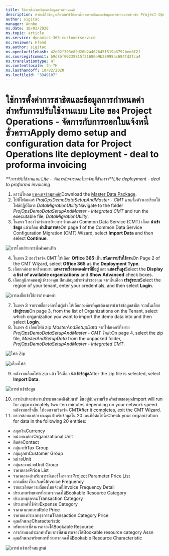 ```yaml
---
title: ใช้การตั้งค่าสาธิตและข้อมูลการกำหนดค่า
description: หัวข้อนี้ให้ข้อมูลเกี่ยวกับวิธีใช้การตั้งค่าการสาธิตและข้อมูลการกำหนดค่าสำหรับ Project Operations
author: sigitac
manager: Annbe
ms.date: 10/01/2020
ms.topic: article
ms.service: dynamics-365-customerservice
ms.reviewer: kfend
ms.author: sigitac
ms.openlocfilehash: 42e02f393e89d20b2a462645f519a3792bee8f2f
ms.sourcegitcommit: b9d8bf00239815f31686e9b28998ac684fd2fca4
ms.translationtype: HT
ms.contentlocale: th-TH
ms.lasthandoff: 10/02/2020
ms.locfileid: "3949107"
---
```

# <a name="apply-demo-setup-and-configuration-data-for-project-operations-lite-deployment---deal-to-proforma-invoicing"></a><span data-ttu-id="cc8ff-103">ใช้การตั้งค่าการสาธิตและข้อมูลการกำหนดค่าสำหรับการปรับใช้งานแบบ Lite ของ Project Operations - จัดการกับการออกใบแจ้งหนี้ชั่วคราว</span><span class="sxs-lookup"><span data-stu-id="cc8ff-103">Apply demo setup and configuration data for Project Operations lite deployment - deal to proforma invoicing</span></span>

<span data-ttu-id="cc8ff-104">_\*\*การปรับใช้งานแบบ Lite - จัดการกับการออกใบแจ้งหนี้ชั่วคราว_</span><span class="sxs-lookup"><span data-stu-id="cc8ff-104">_\*\*Lite deployment - deal to proforma invoicing_</span></span>

1. <span data-ttu-id="cc8ff-105">ดาวน์โหลด [แพคเกจข้อมูลหลัก](https://download.microsoft.com/download/3/4/1/341bf279-a64f-4baa-af31-ce624859b518/ProjOpsSampleSetupData%20-%20CE%20only%20CMT.zip)</span><span class="sxs-lookup"><span data-stu-id="cc8ff-105">Download the [Master Data Package](https://download.microsoft.com/download/3/4/1/341bf279-a64f-4baa-af31-ce624859b518/ProjOpsSampleSetupData%20-%20CE%20only%20CMT.zip).</span></span> 
2. <span data-ttu-id="cc8ff-106">ไปที่โฟลเดอร์ *ProjOpsDemoDataSetupAndMaster - CMT แบบในตัว* และเรียกใช้ไฟล์ปฏิบัติการ *DataMigrationUtility*</span><span class="sxs-lookup"><span data-stu-id="cc8ff-106">Navigate to the folder *ProjOpsDemoDataSetupAndMaster - Integrated CMT* and run the executable file, *DataMigrationUtility*.</span></span>
3. <span data-ttu-id="cc8ff-107">ในเพจ 1 ของวิซาร์ดการย้ายการกำหนดค่า Common Data Service (CMT) เลือก **นำเข้าข้อมูล** แล้วเลือก **ดำเนินการต่อ**</span><span class="sxs-lookup"><span data-stu-id="cc8ff-107">On page 1 of the Common Data Service Configuration Migration (CMT) Wizard, select **Import Data** and then select **Continue**.</span></span>

![การโอนย้ายการตั้งค่าคอนฟิก](./media/1ConfigurationMigration.png)

4. <span data-ttu-id="cc8ff-109">ในเพจ 2 ของวิซาร์ด CMT ให้เลือก **Office 365** เป็น **ชนิดการปรับใช้งาน**</span><span class="sxs-lookup"><span data-stu-id="cc8ff-109">On Page 2 of the CMT Wizard, select **Office 365** as the **Deployment Type**.</span></span>
5. <span data-ttu-id="cc8ff-110">เลือกกล่องกาเครื่องหมาย **แสดงรายชื่อขององค์กรที่มีอยู่** และ **แสดงขั้นสูง**</span><span class="sxs-lookup"><span data-stu-id="cc8ff-110">Select the **Display a list of available organizations** and **Show Advanced** check boxes.</span></span>
6. <span data-ttu-id="cc8ff-111">เลือกภูมิภาคของผู้เช่าของคุณ ป้อนข้อมูลประจำตัวของคุณ จากนั้นเลือก **เข้าสู่ระบบ**</span><span class="sxs-lookup"><span data-stu-id="cc8ff-111">Select the region of your tenant, enter your credentials, and then select **Login**.</span></span>

![การลงชื่อเข้าใช้การกำหนดค่า](./media/2ConfigurationSignin.png)

7. <span data-ttu-id="cc8ff-113">ในเพจ 3 จากรายชื่อองค์กรในผู้เช่า ให้เลือกองค์กรที่คุณต้องการนำเข้าข้อมูลสาธิต จากนั้นเลือก **เข้าสู่ระบบ**</span><span class="sxs-lookup"><span data-stu-id="cc8ff-113">On page 3, from the list of Organizations on the Tenant, select which organization you want to import the demo data into and then select **Login**.</span></span>
8. <span data-ttu-id="cc8ff-114">ในเพจ 4 เลือกไฟล์ zip *MasterAndSetupData* จากโฟลเดอร์ที่ขยาย *ProjOpsDemoDataSetupAndMaster - CMT ในตัว*</span><span class="sxs-lookup"><span data-stu-id="cc8ff-114">On page 4, select the zip file, *MasterAndSetupData* from the unpacked folder, *ProjOpsDemoDataSetupAndMaster - Integrated CMT*.</span></span>

![ไฟล์ Zip](./media/3ZipFile.png)

![เลือกไฟล์](./media/4SelectAFile.png)

9. <span data-ttu-id="cc8ff-117">หลังจากเลือกไฟล์ zip แล้ว ให้เลือก **นำเข้าข้อมูล**</span><span class="sxs-lookup"><span data-stu-id="cc8ff-117">After the zip file is selected, select **Import Data**.</span></span>

![การนำเข้าข้อมูล](./media/5ImportData.png)

10. <span data-ttu-id="cc8ff-119">การนำเข้าจะทำงานประมาณสองถึงสิบนาที ขึ้นอยู่กับความเร็วเครือข่ายของคุณ</span><span class="sxs-lookup"><span data-stu-id="cc8ff-119">Import will run for approximately two-ten minutes depending on your network speed.</span></span> <span data-ttu-id="cc8ff-120">หลังจากเสร็จสิ้น ให้ออกจากวิซาร์ด CMT</span><span class="sxs-lookup"><span data-stu-id="cc8ff-120">After it completes, exit the CMT Wizard.</span></span> 
11. <span data-ttu-id="cc8ff-121">ตรวจสอบองค์กรของคุณสำหรับข้อมูลใน 20 เอนทิตีต่อไปนี้:</span><span class="sxs-lookup"><span data-stu-id="cc8ff-121">Check your organization for data in the following 20 entities:</span></span>

- <span data-ttu-id="cc8ff-122">สกุลเงิน</span><span class="sxs-lookup"><span data-stu-id="cc8ff-122">Currency</span></span>
- <span data-ttu-id="cc8ff-123">หน่วยองค์กร</span><span class="sxs-lookup"><span data-stu-id="cc8ff-123">Organizational Unit</span></span>
- <span data-ttu-id="cc8ff-124">ติดต่อ</span><span class="sxs-lookup"><span data-stu-id="cc8ff-124">Contact</span></span>
- <span data-ttu-id="cc8ff-125">กลุ่มภาษี</span><span class="sxs-lookup"><span data-stu-id="cc8ff-125">Tax Group</span></span>
- <span data-ttu-id="cc8ff-126">กลุ่มลูกค้า</span><span class="sxs-lookup"><span data-stu-id="cc8ff-126">Customer Group</span></span>
- <span data-ttu-id="cc8ff-127">หน่วย</span><span class="sxs-lookup"><span data-stu-id="cc8ff-127">Unit</span></span>
- <span data-ttu-id="cc8ff-128">กลุ่มของหน่วย</span><span class="sxs-lookup"><span data-stu-id="cc8ff-128">Unit Group</span></span>
- <span data-ttu-id="cc8ff-129">ราคาตลาด</span><span class="sxs-lookup"><span data-stu-id="cc8ff-129">Price List</span></span>
- <span data-ttu-id="cc8ff-130">ราคาตลาดสำหรับพารามิเตอร์โครงการ</span><span class="sxs-lookup"><span data-stu-id="cc8ff-130">Project Parameter Price List</span></span>
- <span data-ttu-id="cc8ff-131">ความถี่ของใบแจ้งหนี้</span><span class="sxs-lookup"><span data-stu-id="cc8ff-131">Invoice Frequency</span></span>
- <span data-ttu-id="cc8ff-132">รายละเอียดความถี่ของใบแจ้งหนี้</span><span class="sxs-lookup"><span data-stu-id="cc8ff-132">Invoice Frequency Detail</span></span>
- <span data-ttu-id="cc8ff-133">ประเภททรัพยากรที่สามารถจองได้</span><span class="sxs-lookup"><span data-stu-id="cc8ff-133">Bookable Resource Category</span></span>
- <span data-ttu-id="cc8ff-134">ประเภทธุรกรรม</span><span class="sxs-lookup"><span data-stu-id="cc8ff-134">Transaction Category</span></span>
- <span data-ttu-id="cc8ff-135">ประเภทค่าใช้จ่าย</span><span class="sxs-lookup"><span data-stu-id="cc8ff-135">Expense Category</span></span>
- <span data-ttu-id="cc8ff-136">ราคาตามบทบาท</span><span class="sxs-lookup"><span data-stu-id="cc8ff-136">Role Price</span></span>
- <span data-ttu-id="cc8ff-137">ราคาของประเภทธุรกรรม</span><span class="sxs-lookup"><span data-stu-id="cc8ff-137">Transaction Category Price</span></span>
- <span data-ttu-id="cc8ff-138">คุณลักษณะ</span><span class="sxs-lookup"><span data-stu-id="cc8ff-138">Characteristic</span></span>
- <span data-ttu-id="cc8ff-139">ทรัพยากรที่สามารถจองได้</span><span class="sxs-lookup"><span data-stu-id="cc8ff-139">Bookable Resource</span></span>
- <span data-ttu-id="cc8ff-140">การกำหนดประเภททรัพยากรที่สามารถจองได้</span><span class="sxs-lookup"><span data-stu-id="cc8ff-140">Bookable resource category Assn</span></span>
- <span data-ttu-id="cc8ff-141">คุณลักษณะทรัพยากรที่สามารถจองได้</span><span class="sxs-lookup"><span data-stu-id="cc8ff-141">Bookable Resource Characteristic</span></span>

![การนำเข้าเสร็จสมบูรณ์](./media/6CompleteImport.png)
